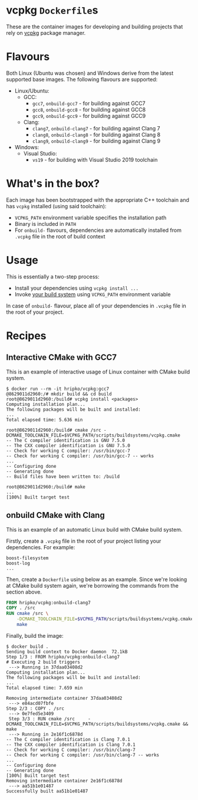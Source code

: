 # vcpkg `Dockerfile`s

These are the container images for developing and building projects
that rely on [vcpkg](https://vcpkg.readthedocs.io/en/latest/) package
manager.

# Flavours

Both Linux (Ubuntu was chosen) and Windows derive from the latest
supported base images. The following flavours are supported:

- Linux/Ubuntu:
  - GCC:
    - `gcc7`, `onbuild-gcc7` - for building against GCC7
    - `gcc8`, `onbuild-gcc8` - for building against GCC8
    - `gcc9`, `onbuild-gcc9` - for building against GCC9
  - Clang:
    - `clang7`, `onbuild-clang7` - for building against Clang 7
    - `clang8`, `onbuild-clang8` - for building against Clang 8
    - `clang9`, `onbuild-clang9` - for building against Clang 9
- Windows:
  - Visual Studio:
    - `vs19` - for building with Visual Studio 2019 toolchain

# What's in the box?

Each image has been bootstrapped with the appropriate C++ toolchain
and has `vcpkg` installed (using said toolchain):

- `VCPKG_PATH` environment variable specifies the installation path
- Binary is included in `PATH`
- For `onbuild-` flavours, dependencies are automatically installed from
  `.vcpkg` file in the root of build context

# Usage

This is essentially a two-step process:

- Install your dependencies using `vcpkg install ...`
- Invoke [your build system](https://vcpkg.readthedocs.io/en/latest/users/integration/)
  using `VCPKG_PATH` environment variable

In case of `onbuild-` flavour, place all of your dependencies in `.vcpkg` file
in the root of your project.

# Recipes

## Interactive CMake with GCC7

This is an example of interactive usage of Linux container with CMake
build system.

```
$ docker run --rm -it hripko/vcpkg:gcc7
@8629011d2960:/# mkdir build && cd build
root@8629011d2960:/build# vcpkg install <packages>
Computing installation plan...
The following packages will be built and installed:
...
Total elapsed time: 5.636 min

root@8629011d2960:/build# cmake /src -DCMAKE_TOOLCHAIN_FILE=$VCPKG_PATH/scripts/buildsystems/vcpkg.cmake
-- The C compiler identification is GNU 7.5.0
-- The CXX compiler identification is GNU 7.5.0
-- Check for working C compiler: /usr/bin/gcc-7
-- Check for working C compiler: /usr/bin/gcc-7 -- works
...
-- Configuring done
-- Generating done
-- Build files have been written to: /build

root@8629011d2960:/build# make
...
[100%] Built target test
```

## onbuild CMake with Clang

This is an example of an automatic Linux build with CMake build system.

Firstly, create a `.vcpkg` file in the root of your project listing your
dependencies. For example:

```
boost-filesystem
boost-log
...
```

Then, create a `Dockerfile` using below as an example. Since we're looking at
CMake build system again, we're borrowing the commands from the section above.

```dockerfile
FROM hripko/vcpkg:onbuild-clang7
COPY . /src
RUN cmake /src \
    -DCMAKE_TOOLCHAIN_FILE=$VCPKG_PATH/scripts/buildsystems/vcpkg.cmake && \
    make

```

Finally, build the image:

```
$ docker build .
Sending build context to Docker daemon  72.1kB
Step 1/3 : FROM hripko/vcpkg:onbuild-clang7
# Executing 2 build triggers
 ---> Running in 37daa03408d2
Computing installation plan...
The following packages will be built and installed:
...
Total elapsed time: 7.659 min

Removing intermediate container 37daa03408d2
 ---> e84acd07fbfe
Step 2/3 : COPY . /src
 ---> 0e7fed5e3409
 Step 3/3 : RUN cmake /src     -DCMAKE_TOOLCHAIN_FILE=$VCPKG_PATH/scripts/buildsystems/vcpkg.cmake &&     make
 ---> Running in 2e16f1c6878d
-- The C compiler identification is Clang 7.0.1
-- The CXX compiler identification is Clang 7.0.1
-- Check for working C compiler: /usr/bin/clang-7
-- Check for working C compiler: /usr/bin/clang-7 -- works
...
-- Configuring done
-- Generating done
[100%] Built target test
Removing intermediate container 2e16f1c6878d
 ---> aa51b1e01487
Successfully built aa51b1e01487
```
